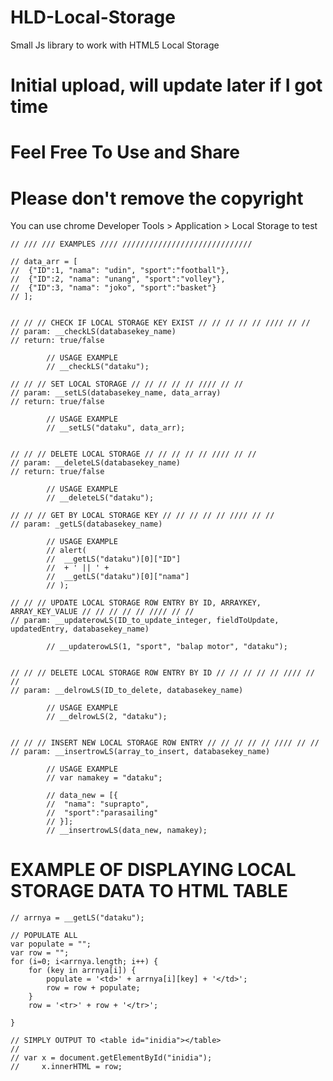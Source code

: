 # HLD-Local-Storage
Small Js library to work with HTML5 Local Storage

# Initial upload, will update later if I got time
# Feel Free To Use and Share
# Please don't remove the copyright
You can use chrome Developer Tools > Application > Local Storage to test

	// /// /// EXAMPLES //// /////////////////////////////

	// data_arr = [
	// 	{"ID":1, "nama": "udin", "sport":"football"},
	// 	{"ID":2, "nama": "unang", "sport":"volley"},
	// 	{"ID":3, "nama": "joko", "sport":"basket"}
	// ];


	// // // CHECK IF LOCAL STORAGE KEY EXIST // // // // // //// // //
	// param: __checkLS(databasekey_name)
	// return: true/false

			// USAGE EXAMPLE
			// __checkLS("dataku");

	// // // SET LOCAL STORAGE // // // // // //// // //
	// param: __setLS(databasekey_name, data_array)
	// return: true/false

			// USAGE EXAMPLE
			// __setLS("dataku", data_arr);


	// // // DELETE LOCAL STORAGE // // // // // //// // //
	// param: __deleteLS(databasekey_name)
	// return: true/false

			// USAGE EXAMPLE
			// __deleteLS("dataku");

	// // // GET BY LOCAL STORAGE KEY // // // // // //// // //
	// param: _getLS(databasekey_name)

			// USAGE EXAMPLE
			// alert(
			// 	__getLS("dataku")[0]["ID"] 
			// 	+ ' || ' + 
			// 	__getLS("dataku")[0]["nama"]
			// );

	// // // UPDATE LOCAL STORAGE ROW ENTRY BY ID, ARRAYKEY, ARRAY_KEY_VALUE // // // // // //// // //
	// param: __updaterowLS(ID_to_update_integer, fieldToUpdate, updatedEntry, databasekey_name)

			// __updaterowLS(1, "sport", "balap motor", "dataku");
			

	// // // DELETE LOCAL STORAGE ROW ENTRY BY ID // // // // // //// // //
	// param: __delrowLS(ID_to_delete, databasekey_name)

			// USAGE EXAMPLE
			// __delrowLS(2, "dataku");


	// // // INSERT NEW LOCAL STORAGE ROW ENTRY // // // // // //// // //
	// param: __insertrowLS(array_to_insert, databasekey_name)

			// USAGE EXAMPLE
			// var namakey = "dataku";

			// data_new = [{
			// 	"nama": "suprapto", 
			// 	"sport":"parasailing"
			// }];
			// __insertrowLS(data_new, namakey);



# EXAMPLE OF DISPLAYING LOCAL STORAGE DATA TO HTML TABLE

	// arrnya = __getLS("dataku");

	// POPULATE ALL
	var populate = "";
	var row = "";
	for (i=0; i<arrnya.length; i++) {
		for (key in arrnya[i]) {
			populate = '<td>' + arrnya[i][key] + '</td>';
			row = row + populate;
		}
		row = '<tr>' + row + '</tr>';
			
	}
				
	// SIMPLY OUTPUT TO <table id="inidia"></table>
	//
	// var x = document.getElementById("inidia");
	//     x.innerHTML = row;
